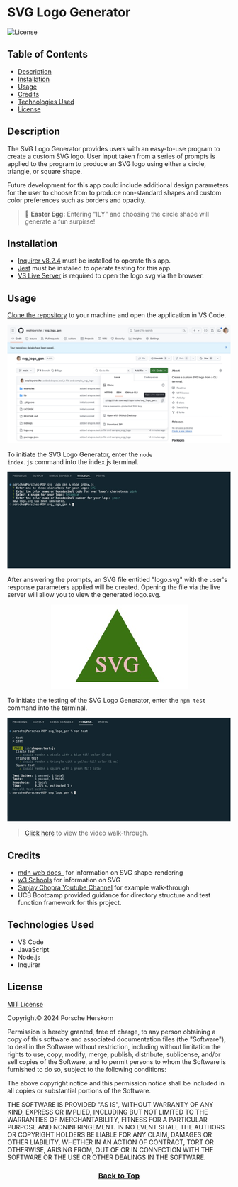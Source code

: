 # SVG Logo Generator
![License](https://img.shields.io/badge/License-MIT-9cf.svg)

## Table of Contents

* [Description](#description)
* [Installation](#installation)
* [Usage](#usage)
* [Credits](#credits)
* [Technologies Used](#technologies-used)
* [License](#license)

## Description
The SVG Logo Generator provides users with an easy-to-use program to create a custom SVG logo. User input taken from a series of prompts is applied to the program to produce an SVG logo using either a circle, triangle, or square shape.

Future development for this app could include additional design parameters for the user to choose from to produce non-standard shapes and custom color preferences such as borders and opacity.

> 📝 **Easter Egg:** Entering "ILY" and choosing the circle shape will generate a fun surpirse!

## Installation
* [Inquirer v8.2.4](https://www.npmjs.com/package/inquirer/v/8.2.4) must be installed to operate this app.
* [Jest](https://jestjs.io/docs/getting-started) must be installed to operate testing for this app.
* [VS Live Server](https://marketplace.visualstudio.com/items?itemName=ritwickdey.LiveServer) is required to open the logo.svg via the browser.

## Usage
[Clone the repository](https://github.com/eepitsporsche/svg_logo_gen) to your machine and open the application in VS Code.

<p align="center"><img src="./assets/images/svg_logo_generator_github_repo.jpg" alt="SVG Logo Generator GitHub Repo"></p>

To initiate the SVG Logo Generator, enter the <code>node index.js</code> command into the index.js terminal.

<p align="center"><img src="./assets/images/svg_logo_generator_terminal_demo.jpg" alt="SVG Logo Generator Terminal Demo"></p>

After answering the prompts, an SVG file entitled "logo.svg" with the user's response parameters applied will be created.
Opening the file via the live server will allow you to view the generated logo.svg.

<p align="center"><img src="./examples/svg_logo_generator_new_logo.jpg" alt="New logo.svg Created by the SVG Logo Generator"></p>

To initiate the testing of the SVG Logo Generator, enter the <code>npm test</code> command into the terminal.

<p align="center"><img src="./assets/images/svg_logo_generator_test_demo.jpg" alt="SVG Logo Generator Terminal Test Demo"></p>

> [Click here](https://drive.google.com/file/d/1jeSethZNHqkaDba_ocOdXwIx39oQB7Pl/view?usp=sharing) to view the video walk-through.


## Credits
* [mdn web docs_](https://developer.mozilla.org/en-US/docs/Web/SVG/Attribute/shape-rendering) for information on SVG shape-rendering
* [w3 Schools](https://www.w3schools.com/graphics/svg_intro.asp) for information on SVG
* [Sanjay Chopra Youtube Channel](https://www.youtube.com/watch?v=m9oC3wo6JW4) for example walk-through
* UCB Bootcamp provided guidance for directory structure and test function framework for this project.


## Technologies Used
* VS Code
* JavaScript
* Node.js
* Inquirer


## License
<a href="https://opensource.org/licenses/MIT">MIT License</a>

Copyright© 2024 Porsche Herskorn

Permission is hereby granted, free of charge, to any person obtaining a copy of this software and associated documentation files (the "Software"), to deal in the Software without restriction, including without limitation the rights to use, copy, modify, merge, publish, distribute, sublicense, and/or sell copies of the Software, and to permit persons to whom the Software is furnished to do so, subject to the following conditions:

The above copyright notice and this permission notice shall be included in all copies or substantial portions of the Software.

THE SOFTWARE IS PROVIDED "AS IS", WITHOUT WARRANTY OF ANY KIND, EXPRESS OR IMPLIED, INCLUDING BUT NOT LIMITED TO THE WARRANTIES OF MERCHANTABILITY, FITNESS FOR A PARTICULAR PURPOSE AND NONINFRINGEMENT. IN NO EVENT SHALL THE AUTHORS OR COPYRIGHT HOLDERS BE LIABLE FOR ANY CLAIM, DAMAGES OR OTHER LIABILITY, WHETHER IN AN ACTION OF CONTRACT, TORT OR OTHERWISE, ARISING FROM, OUT OF OR IN CONNECTION WITH THE SOFTWARE OR THE USE OR OTHER DEALINGS IN THE SOFTWARE.

### <p align="center">[Back to Top](#svg-logo-generator)</p>